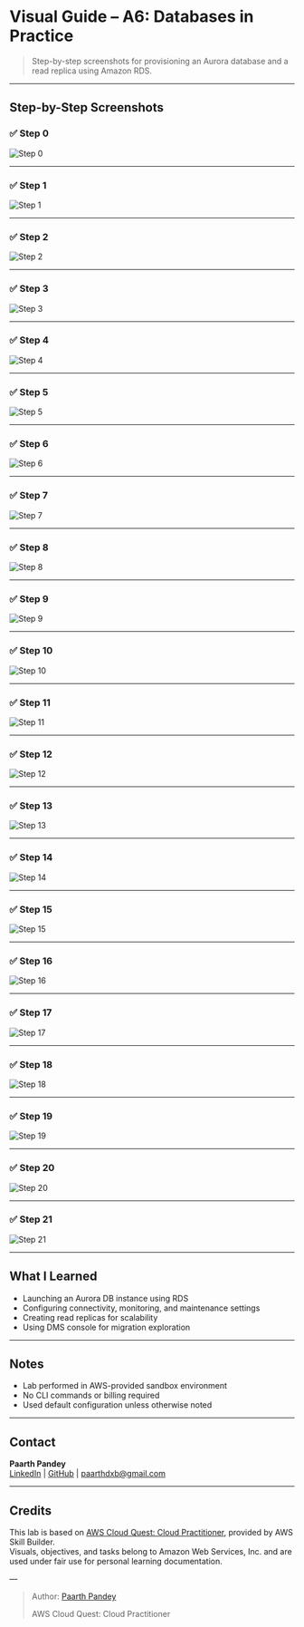 # Visual Guide – A6: Databases in Practice

> Step-by-step screenshots for provisioning an Aurora database and a read replica using Amazon RDS.

---

## Step-by-Step Screenshots

### ✅ Step 0

![Step 0](./screenshots/00.png)

---

### ✅ Step 1

![Step 1](./screenshots/01.png)

---

### ✅ Step 2

![Step 2](./screenshots/02.png)

---

### ✅ Step 3

![Step 3](./screenshots/03.png)

---

### ✅ Step 4

![Step 4](./screenshots/04.png)

---

### ✅ Step 5

![Step 5](./screenshots/05.png)

---

### ✅ Step 6

![Step 6](./screenshots/06.png)

---

### ✅ Step 7

![Step 7](./screenshots/07.png)

---

### ✅ Step 8

![Step 8](./screenshots/08.png)

---

### ✅ Step 9

![Step 9](./screenshots/09.png)

---

### ✅ Step 10

![Step 10](./screenshots/10.png)

---

### ✅ Step 11

![Step 11](./screenshots/11.png)

---

### ✅ Step 12

![Step 12](./screenshots/12.png)

---

### ✅ Step 13

![Step 13](./screenshots/13.png)

---

### ✅ Step 14

![Step 14](./screenshots/14.png)

---

### ✅ Step 15

![Step 15](./screenshots/15.png)

---

### ✅ Step 16

![Step 16](./screenshots/16.png)

---

### ✅ Step 17

![Step 17](./screenshots/17.png)

---

### ✅ Step 18

![Step 18](./screenshots/18.png)

---

### ✅ Step 19

![Step 19](./screenshots/19.png)

---

### ✅ Step 20

![Step 20](./screenshots/20.png)

---

### ✅ Step 21

![Step 21](./screenshots/21.png)

---

## What I Learned

- Launching an Aurora DB instance using RDS  
- Configuring connectivity, monitoring, and maintenance settings  
- Creating read replicas for scalability  
- Using DMS console for migration exploration  

---

## Notes

- Lab performed in AWS-provided sandbox environment  
- No CLI commands or billing required  
- Used default configuration unless otherwise noted

---

## Contact

**Paarth Pandey**  
[LinkedIn](https://www.linkedin.com/in/paarth-pandey-13779529b/) | [GitHub](https://github.com/paarthpandey10) | paarthdxb@gmail.com

---

## Credits

This lab is based on [AWS Cloud Quest: Cloud Practitioner](https://explore.skillbuilder.aws/learn/course/external/view/elearning/13415/aws-cloud-quest-cloud-practitioner), provided by AWS Skill Builder.  
Visuals, objectives, and tasks belong to Amazon Web Services, Inc. and are used under fair use for personal learning documentation.

—

> Author: [Paarth Pandey](https://github.com/paarthpandey10)  
>  
> AWS Cloud Quest: Cloud Practitioner
